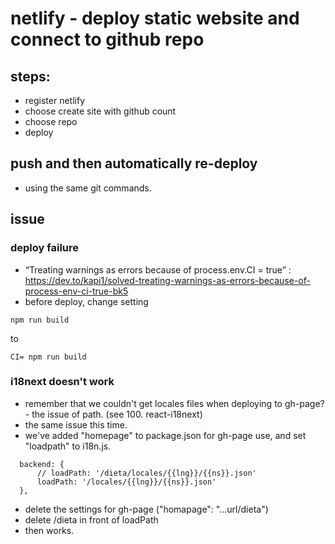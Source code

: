 # netlify - deploy static website and connect to github repo

## steps:
- register netlify
- choose create site with github count
- choose repo
- deploy

## push and then automatically re-deploy
- using the same git commands.

## issue
### deploy failure
- “Treating warnings as errors because of process.env.CI = true” : https://dev.to/kapi1/solved-treating-warnings-as-errors-because-of-process-env-ci-true-bk5
- before deploy, change setting 
```
npm run build
```
to
```
CI= npm run build
```

### i18next doesn't work
- remember that we couldn't get locales files when deploying to gh-page? - the issue of path. (see 100. react-i18next)
- the same issue this time.
- we've added "homepage" to package.json for gh-page use, and set "loadpath" to i18n.js.
```
  backend: {
      // loadPath: '/dieta/locales/{{lng}}/{{ns}}.json'
      loadPath: '/locales/{{lng}}/{{ns}}.json'
  },
```
- delete the settings for gh-page ("homapage": "...url/dieta")
- delete /dieta in front of loadPath
- then works.
